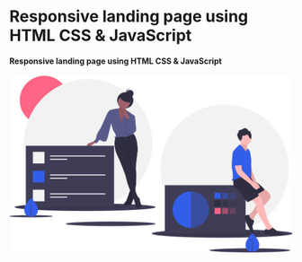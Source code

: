 # Responsive landing page using HTML CSS & JavaScript


#### Responsive landing page using HTML CSS & JavaScript

![Responsive-landing-page](img/team.svg)




